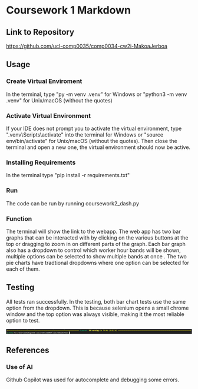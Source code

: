 # Coursework 1 Markdown

## Link to Repository
https://github.com/ucl-comp0035/comp0034-cw2i-MakoaJerboa

## Usage
### Create Virtual Enviroment
In the terminal, type "py -m venv .venv" for Windows or "python3 -m venv .venv" for Unix/macOS (without the quotes)

### Activate Virtual Environment
If your IDE does not prompt you to activate the virtual environment, type ".venv\Scripts\activate" into the terminal for Windows or "source env/bin/activate" for Unix/macOS (without the quotes). Then close the terminal and open a new one, the virtual environment should now be active.

### Installing Requirements
In the terminal type "pip install -r requirements.txt"

### Run
The code can be run by running coursework2_dash.py

### Function
The terminal will show the link to the webapp. The web app has two bar graphs that can be interacted with by clicking on the various buttons at the top or dragging to zoom in on different parts of the graph. Each bar graph also has a dropdown to control which worker hour bands will be shown, multiple options can be selected to show multiple bands at once . The two pie charts have tradtional dropdowns where one option can be selected for each of them.

## Testing
All tests ran successfully. In the testing, both bar chart tests use the same option from the dropdown. This is because selenium opens a small chrome window and the top option was always visible, making it the most reliable option to test.

![Tests](./images/Tests.png)

## References
### Use of AI
Github Copilot was used for autocomplete and debugging some errors.